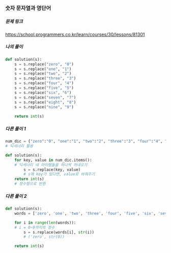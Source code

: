 ### 숫자 문자열과 영단어



##### 문제 링크

https://school.programmers.co.kr/learn/courses/30/lessons/81301



##### 나의 풀이

```py
def solution(s):
    s = s.replace("zero", "0")
    s = s.replace("one", "1")
    s = s.replace("two", "2")
    s = s.replace("three", "3")
    s = s.replace("four", "4")
    s = s.replace("five", "5")
    s = s.replace("six", "6")
    s = s.replace("seven", "7")
    s = s.replace("eight", "8")
    s = s.replace("nine", "9")
    
    return int(s)
```



##### 다른 풀이 1

```py
num_dic = {"zero":"0", "one":"1", "two":"2", "three":"3", "four":"4", "five":"5", "six":"6", "seven":"7", "eight":"8", "nine":"9"}
# 딕셔너리 활용

def solution(s):
    for key, value in num_dic.items():
    # 딕셔너리 내 아이템들을 하나씩 꺼내오기
        s = s.replace(key, value)
        # s에 key가 있다면, value로 바꿔주기
    return int(s)
    # 정수형으로 반환
```



##### 다른 풀이 2

```py
def solution(s):
    words = ['zero', 'one', 'two', 'three', 'four', 'five', 'six', 'seven', 'eight', 'nine']

    for i in range(len(words)):
    # i = 0~9까지의 정수
        s = s.replace(words[i], str(i))
        # ('zero', str(0))

    return int(s)
```
